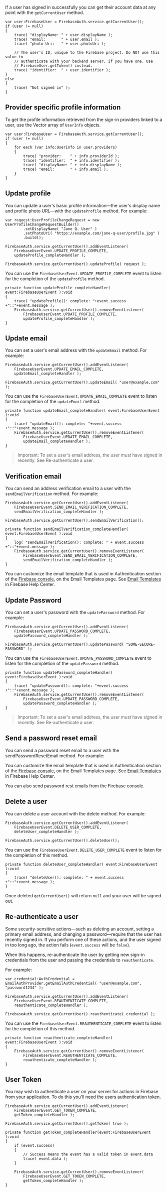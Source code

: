 
If a user has signed in successfully you can get their account data 
at any point with the `getCurrentUser` method.


```as3
var user:FirebaseUser = FirebaseAuth.service.getCurrentUser();
if (user != null)
{
	trace( "displayName: " + user.displayName );
	trace( "email:       " + user.email );
	trace( "photo Uri:   " + user.photoUri );

	// The user's ID, unique to the Firebase project. Do NOT use this value to
	// authenticate with your backend server, if you have one. Use
	// FirebaseUser.getToken() instead.
	trace( "identifier:  " + user.identifier );
}
else 
{
	trace( "Not signed in" );
}
```


## Provider specific profile information

To get the profile information retrieved from the sign-in providers linked to a user, 
use the Vector array of `UserInfo` objects.

```as3
var user:FirebaseUser = FirebaseAuth.service.getCurrentUser();
if (user != null)
{
	for each (var info:UserInfo in user.providers)
	{
		trace( "provider:    " + info.providerId );
		trace( "identifier:  " + info.identifier );
		trace( "displayName: " + info.displayName );
		trace( "email:       " + info.email );
	}
}
```

## Update profile

You can update a user's basic profile information—the user's display name and profile 
photo URL—with the `updateProfile` method. For example:

```as3
var request:UserProfileChangeRequest = new UserProfileChangeRequestBuilder()
		.setDisplayName( "Jane Q. User" )
		.setPhotoUri( "https://example.com/jane-q-user/profile.jpg" )
		.build();

FirebaseAuth.service.getCurrentUser().addEventListener( 
	FirebaseUserEvent.UPDATE_PROFILE_COMPLETE,
	updateProfile_completeHandler );

FirebaseAuth.service.getCurrentUser().updateProfile( request );
```

You can use the `FirebaseUserEvent.UPDATE_PROFILE_COMPLETE` event to listen for the completion
of the `updateProfile` method.

```as3
private function updateProfile_completeHandler( event:FirebaseUserEvent ):void
{
	trace( "updateProfile(): complete: "+event.success +"::"+event.message );
	FirebaseAuth.service.getCurrentUser().removeEventListener( 
		FirebaseUserEvent.UPDATE_PROFILE_COMPLETE,
		updateProfile_completeHandler );
}
```


## Update email

You can set a user's email address with the `updateEmail` method. For example:

```as3
FirebaseAuth.service.getCurrentUser().addEventListener( 
	FirebaseUserEvent.UPDATE_EMAIL_COMPLETE,
	updateEmail_completeHandler );

FirebaseAuth.service.getCurrentUser().updateEmail( "user@example.com" );
```

You can use the `FirebaseUserEvent.UPDATE_EMAIL_COMPLETE` event to listen for the completion
of the `updateEmail` method.

```as3
private function updateEmail_completeHandler( event:FirebaseUserEvent ):void
{
	trace( "updateEmail(): complete: "+event.success +"::"+event.message );
	FirebaseAuth.service.getCurrentUser().removeEventListener( 
		FirebaseUserEvent.UPDATE_EMAIL_COMPLETE,
		updateEmail_completeHandler );
}
```

>
> Important: To set a user's email address, the user must have signed in recently. 
> See Re-authenticate a user.
>


## Verification email

You can send an address verification email to a user with the `sendEmailVerification` method. For example:

```as3
FirebaseAuth.service.getCurrentUser().addEventListener(
	FirebaseUserEvent.SEND_EMAIL_VERIFICATION_COMPLETE,
	sendEmailVerification_completeHandler );

FirebaseAuth.service.getCurrentUser().sendEmailVerification();
```

```as3
private function sendEmailVerification_completeHandler( event:FirebaseUserEvent ):void
{
	log( "sendEmailVerification(): complete: " + event.success +"::"+event.message );
	FirebaseAuth.service.getCurrentUser().removeEventListener(
		FirebaseUserEvent.SEND_EMAIL_VERIFICATION_COMPLETE,
		sendEmailVerification_completeHandler );
}
```

You can customize the email template that is used in Authentication section of the 
[Firebase console](https://firebase.google.com/console/), on the Email Templates page. 
See [Email Templates](https://support.google.com/firebase/answer/7000714) in Firebase Help Center.


## Update Password

You can set a user's password with the `updatePassword` method. For example:

```as3
FirebaseAuth.service.getCurrentUser().addEventListener( 
	FirebaseUserEvent.UPDATE_PASSWORD_COMPLETE,
	updatePassword_completeHandler );

FirebaseAuth.service.getCurrentUser().updatePassword( "SOME-SECURE-PASSWORD" );
```

You can use the `FirebaseUserEvent.UPDATE_PASSWORD_COMPLETE` event to listen for the completion
of the `updatePassword` method.

```as3
private function updatePassword_completeHandler( event:FirebaseUserEvent ):void
{
	trace( "updatePassword(): complete: "+event.success +"::"+event.message );
	FirebaseAuth.service.getCurrentUser().removeEventListener( 
		FirebaseUserEvent.UPDATE_PASSWORD_COMPLETE,
		updatePassword_completeHandler );
}
```

>
> Important: To set a user's email address, the user must have signed in recently. 
> See Re-authenticate a user.
>


## Send a password reset email

You can send a password reset email to a user with the sendPasswordResetEmail method. For example:



You can customize the email template that is used in Authentication section of the 
[Firebase console](https://firebase.google.com/console/), on the Email Templates page. 
See [Email Templates](https://support.google.com/firebase/answer/7000714) in Firebase Help Center.

You can also send password rest emails from the Firebase console.


## Delete a user

You can delete a user account with the delete method. For example:

```as3
FirebaseAuth.service.getCurrentUser().addEventListener( 
	FirebaseUserEvent.DELETE_USER_COMPLETE, 
	deleteUser_completeHandler );

FirebaseAuth.service.getCurrentUser().deleteUser();
```

You can use the `FirebaseUserEvent.DELETE_USER_COMPLETE` event to listen for the completion of this method.

```as3
private function deleteUser_completeHandler( event:FirebaseUserEvent ):void
{
	trace( "deleteUser(): complete: " + event.success +"::"+event.message );
}
```

Once deleted `getCurrentUser()` will return `null` and your user will be signed out. 


## Re-authenticate a user

Some security-sensitive actions—such as deleting an account, setting a primary email address, 
and changing a password—require that the user has recently signed in.
If you perform one of these actions, and the user signed in too long ago, 
the action fails (`event.success` will be `false`).

When this happens, re-authenticate the user by getting new sign-in credentials 
from the user and passing the credentials to `reauthenticate`. 

For example:

```as3
var credential:AuthCredential = EmailAuthProvider.getEmailAuthCredential( "user@example.com", "password1234" );

FirebaseAuth.service.getCurrentUser().addEventListener( 
	FirebaseUserEvent.REAUTHENTICATE_COMPLETE, 
	reauthenticate_completeHandler );

FirebaseAuth.service.getCurrentUser().reauthenticate( credential );
```

You can use the `FirebaseUserEvent.REAUTHENTICATE_COMPLETE` event to listen for the completion of this method.

```as3
private function reauthenticate_completeHandler( event:FirebaseUserEvent ):void
{
	FirebaseAuth.service.getCurrentUser().removeEventListener( 
		FirebaseUserEvent.REAUTHENTICATE_COMPLETE, 
		reauthenticate_completeHandler );
}
```


## User Token

You may wish to authenticate a user on your server for actions in Firebase from your application. 
To do this you'll need the users authentication token.

```as3
FirebaseAuth.service.getCurrentUser().addEventListener( 
	FirebaseUserEvent.GET_TOKEN_COMPLETE,
	getToken_completeHandler );

FirebaseAuth.service.getCurrentUser().getToken( true );
```

```as3
private function getToken_completeHandler(event:FirebaseUserEvent ):void
{
	if (event.success)
	{
		// Success means the event has a valid token in event.data
		trace( event.data );
	}

	FirebaseAuth.service.getCurrentUser().removeEventListener( 
		FirebaseUserEvent.GET_TOKEN_COMPLETE,
		getToken_completeHandler );
}
```


